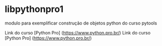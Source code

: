 # libpythonpro1
modulo para exemplificar construção de objetos python do curso pytools



Link do curso [Python Pro] (https://www.python.pro.br/)
Link do curso [Python Pro] (https://www.python.pro.br/)

